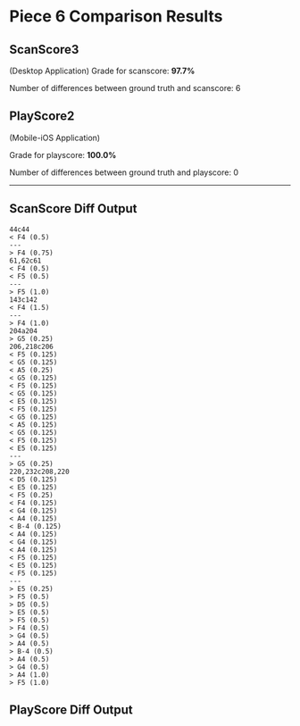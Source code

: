 # Piece 6 Comparison Results
## ScanScore3
(Desktop Application)
Grade for scanscore: **97.7%**

Number of differences between ground truth and scanscore:        6
## PlayScore2

(Mobile-iOS Application)

Grade for playscore: **100.0%**

Number of differences between ground truth and playscore:        0


----------------------------------------
## ScanScore Diff Output

```
44c44
< F4 (0.5) 
---
> F4 (0.75) 
61,62c61
< F4 (0.5) 
< F5 (0.5) 
---
> F5 (1.0) 
143c142
< F4 (1.5) 
---
> F4 (1.0) 
204a204
> G5 (0.25) 
206,218c206
< F5 (0.125) 
< G5 (0.125) 
< A5 (0.25) 
< G5 (0.125) 
< F5 (0.125) 
< G5 (0.125) 
< E5 (0.125) 
< F5 (0.125) 
< G5 (0.125) 
< A5 (0.125) 
< G5 (0.125) 
< F5 (0.125) 
< E5 (0.125) 
---
> G5 (0.25) 
220,232c208,220
< D5 (0.125) 
< E5 (0.125) 
< F5 (0.25) 
< F4 (0.125) 
< G4 (0.125) 
< A4 (0.125) 
< B-4 (0.125) 
< A4 (0.125) 
< G4 (0.125) 
< A4 (0.125) 
< F5 (0.125) 
< E5 (0.125) 
< F5 (0.125) 
---
> E5 (0.25) 
> F5 (0.5) 
> D5 (0.5) 
> E5 (0.5) 
> F5 (0.5) 
> F4 (0.5) 
> G4 (0.5) 
> A4 (0.5) 
> B-4 (0.5) 
> A4 (0.5) 
> G4 (0.5) 
> A4 (1.0) 
> F5 (1.0) 
```

## PlayScore Diff Output

```
```

